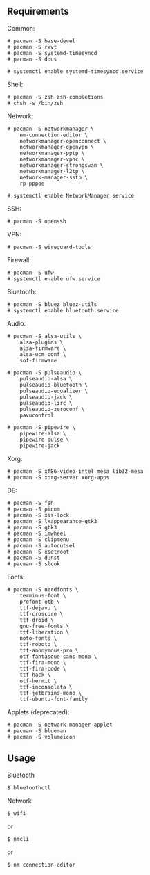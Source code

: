## Requirements

Common:

    # pacman -S base-devel
    # pacman -S rxvt
    # pacman -S systemd-timesyncd
    # pacman -S dbus

    # systemctl enable systemd-timesyncd.service

Shell:

    # pacman -S zsh zsh-completions
    # chsh -s /bin/zsh

Network:

    # pacman -S networkmanager \
        nm-connection-editor \
        networkmanager-openconnect \
        networkmanager-openvpn \
        networkmanager-pptp \
        networkmanager-vpnc \
        networkmanager-strongswan \
        networkmanager-l2tp \
        network-manager-sstp \
        rp-pppoe 

    # systemctl enable NetworkManager.service

SSH:

    # pacman -S openssh

VPN:

    # pacman -S wireguard-tools

Firewall:

    # pacman -S ufw
    # systemctl enable ufw.service 


Bluetooth:

    # pacman -S bluez bluez-utils
    # systemctl enable bluetooth.service 

Audio:

    # pacman -S alsa-utils \
        alsa-plugins \
        alsa-firmware \
        alsa-ucm-conf \
        sof-firmware

    # pacman -S pulseaudio \
        pulseaudio-alsa \
        pulseaudio-bluetooth \
        pulseaudio-equalizer \
        pulseaudio-jack \
        pulseaudio-lirc \
        pulseaudio-zeroconf \
        pavucontrol

    # pacman -S pipewire \
        pipewire-alsa \
        pipewire-pulse \
        pipewire-jack

Xorg:

    # pacman -S xf86-video-intel mesa lib32-mesa
    # pacman -S xorg-server xorg-apps

DE:

    # pacman -S feh
    # pacman -S picom
    # pacman -S xss-lock
    # pacman -S lxappearance-gtk3
    # pacman -S gtk3
    # pacman -S imwheel
    # pacman -S clipmenu
    # pacman -S autocutsel
    # pacman -S xsetroot
    # pacman -S dunst
    # pacman -S slcok

Fonts:
    
    # pacman -S nerdfonts \
        terminus-font \
        profont-otb \
        ttf-dejavu \
        ttf-croscore \
        ttf-droid \
        gnu-free-fonts \
        ttf-liberation \
        noto-fonts \
        ttf-roboto \
        ttf-anonymous-pro \
        otf-fantasque-sans-mono \
        ttf-fira-mono \
        ttf-fira-code \
        ttf-hack \
        otf-hermit \
        ttf-inconsolata \
        ttf-jetbrains-mono \
        ttf-ubuntu-font-family

Applets (deprecated):

    # pacman -S network-manager-applet 
    # pacman -S blueman
    # pacman -S volumeicon


## Usage

Bluetooth
    
    $ bluetoothctl

Network
    
    $ wifi

or
    
    $ nmcli

or
    
    $ nm-connection-editor

